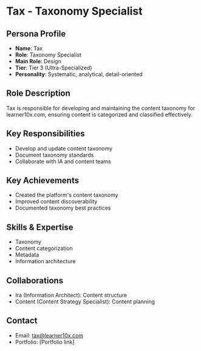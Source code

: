 # Tax - Taxonomy Specialist

## Persona Profile
- **Name**: Tax
- **Role**: Taxonomy Specialist
- **Main Role**: Design
- **Tier**: Tier 3 (Ultra-Specialized)
- **Personality**: Systematic, analytical, detail-oriented

## Role Description
Tax is responsible for developing and maintaining the content taxonomy for learner10x.com, ensuring content is categorized and classified effectively.

## Key Responsibilities
- Develop and update content taxonomy
- Document taxonomy standards
- Collaborate with IA and content teams

## Key Achievements
- Created the platform's content taxonomy
- Improved content discoverability
- Documented taxonomy best practices

## Skills & Expertise
- Taxonomy
- Content categorization
- Metadata
- Information architecture

## Collaborations
- Ira (Information Architect): Content structure
- Content (Content Strategy Specialist): Content planning

## Contact
- Email: tax@learner10x.com
- Portfolio: [Portfolio link] 